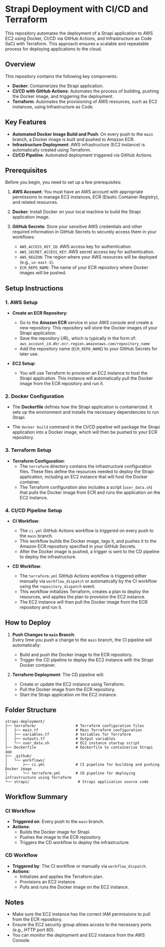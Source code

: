 
# Strapi Deployment with CI/CD and Terraform

This repository automates the deployment of a Strapi application to AWS EC2 using Docker, CI/CD via GitHub Actions, and Infrastructure as Code (IaC) with Terraform. This approach ensures a scalable and repeatable process for deploying applications to the cloud.

## Overview

This repository contains the following key components:
- **Docker**: Containerizes the Strapi application.
- **CI/CD with GitHub Actions**: Automates the process of building, pushing the Docker image, and triggering the deployment.
- **Terraform**: Automates the provisioning of AWS resources, such as EC2 instances, using Infrastructure as Code.

## Key Features
- **Automated Docker Image Build and Push**: On every push to the `main` branch, a Docker image is built and pushed to Amazon ECR.
- **Infrastructure Deployment**: AWS infrastructure (EC2 instance) is automatically created using Terraform.
- **CI/CD Pipeline**: Automated deployment triggered via GitHub Actions.

## Prerequisites

Before you begin, you need to set up a few prerequisites:

1. **AWS Account**: You must have an AWS account with appropriate permissions to manage EC2 instances, ECR (Elastic Container Registry), and related resources.
   
2. **Docker**: Install Docker on your local machine to build the Strapi application image.
   
3. **GitHub Secrets**: Store your sensitive AWS credentials and other required information in GitHub Secrets to securely access them in your workflows:
   - `AWS_ACCESS_KEY_ID`: AWS access key for authentication.
   - `AWS_SECRET_ACCESS_KEY`: AWS secret access key for authentication.
   - `AWS_REGION`: The region where your AWS resources will be deployed (e.g., `us-east-1`).
   - `ECR_REPO_NAME`: The name of your ECR repository where Docker images will be pushed.

## Setup Instructions

### 1. AWS Setup
- **Create an ECR Repository**:
  - Go to the **Amazon ECR** service in your AWS console and create a new repository. This repository will store the Docker images of your Strapi application.
  - Save the repository URL, which is typically in the form of:  
    `aws_account_id.dkr.ecr.region.amazonaws.com/repository_name`
  - Add the repository name (`ECR_REPO_NAME`) to your GitHub Secrets for later use.

- **EC2 Setup**:
  - You will use Terraform to provision an EC2 instance to host the Strapi application. This instance will automatically pull the Docker image from the ECR repository and run it.

### 2. Docker Configuration
- The **Dockerfile** defines how the Strapi application is containerized. It sets up the environment and installs the necessary dependencies to run Strapi.

- The `docker build` command in the CI/CD pipeline will package the Strapi application into a Docker image, which will then be pushed to your ECR repository.

### 3. Terraform Setup
- **Terraform Configuration**:
  - The `terraform` directory contains the infrastructure configuration files. These files define the resources needed to deploy the Strapi application, including an EC2 instance that will host the Docker container.
  - The Terraform configuration also includes a script (`user_data.sh`) that pulls the Docker image from ECR and runs the application on the EC2 instance.

### 4. CI/CD Pipeline Setup

- **CI Workflow**:
  - The `ci.yml` GitHub Actions workflow is triggered on every push to the `main` branch.
  - This workflow builds the Docker image, tags it, and pushes it to the Amazon ECR repository specified in your GitHub Secrets.
  - After the Docker image is pushed, a trigger is sent to the CD pipeline to deploy the infrastructure.

- **CD Workflow**:
  - The `terraform.yml` GitHub Actions workflow is triggered either manually via `workflow_dispatch` or automatically by the CI workflow using the `repository_dispatch` event.
  - This workflow initializes Terraform, creates a plan to deploy the resources, and applies the plan to provision the EC2 instance.
  - The EC2 instance will then pull the Docker image from the ECR repository and run it.

## How to Deploy

1. **Push Changes to `main` Branch**:  
   Every time you push a change to the `main` branch, the CI pipeline will automatically:
   - Build and push the Docker image to the ECR repository.
   - Trigger the CD pipeline to deploy the EC2 instance with the Strapi Docker container.

2. **Terraform Deployment**:
   The CD pipeline will:
   - Create or update the EC2 instance using Terraform.
   - Pull the Docker image from the ECR repository.
   - Start the Strapi application on the EC2 instance.

## Folder Structure

```plaintext
strapi-deployment/
├── terraform/                  # Terraform configuration files
│   ├── main.tf                 # Main Terraform configuration
│   ├── variables.tf            # Variables for Terraform
│   ├── outputs.tf              # Output variables
│   └── user_data.sh            # EC2 instance startup script
├── Dockerfile                  # Dockerfile to containerize Strapi app
├── .github/
│   └── workflows/
│       ├── ci.yml              # CI pipeline for building and pushing Docker image
│       └── terraform.yml       # CD pipeline for deploying infrastructure using Terraform
└── strapi/                      # Strapi application source code
```

## Workflow Summary

### CI Workflow
- **Triggered on**: Every push to the `main` branch.
- **Actions**:
  - Builds the Docker image for Strapi.
  - Pushes the image to the ECR repository.
  - Triggers the CD workflow to deploy the infrastructure.

### CD Workflow
- **Triggered by**: The CI workflow or manually via `workflow_dispatch`.
- **Actions**:
  - Initializes and applies the Terraform plan.
  - Provisions an EC2 instance.
  - Pulls and runs the Docker image on the EC2 instance.

## Notes
- Make sure the EC2 instance has the correct IAM permissions to pull from the ECR repository.
- Ensure the EC2 security group allows access to the necessary ports (e.g., HTTP port 80).
- You can monitor the deployment and EC2 instance from the AWS Console.
